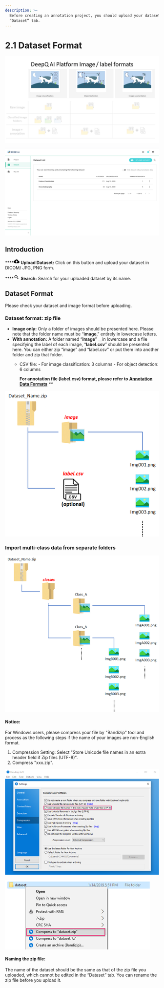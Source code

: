 ```yaml
---
description: >-
  Before creating an annotation project, you should upload your dataset in the
  “Dataset” tab.
---
```


# 2.1 Dataset Format

![](../.gitbook/assets/cat1.jpg)

![](../.gitbook/assets/dataset-overview.png)

## **Introduction**

\*\*\*\*![](../.gitbook/assets/image%20%2822%29.png) **Upload Dataset:** Click on this button and upload your dataset in DICOM/ JPG, PNG form.

\*\*\*\*![](../.gitbook/assets/image%20%289%29.png) **Search:** Search for your uploaded dataset by its name.

## Dataset Format

Please check your dataset and image format before uploading.

### Dataset format: zip file

* **Image only:**  Only a folder of images should be presented here. Please note that the folder name must be “**image**,” entirely in lowercase letters.    
* **With annotation:** A folder named “**image**” \_\_in lowercase and a file specifying the label of each image, “**label.csv**” should be presented here. You can either zip “image” and “label.csv” or put them into another folder and zip that folder.
  * CSV file: - For image classification: 3 columns - For object detection: 6 columns

    **For annotation file \(label.csv\) format, please refer to** [**Annotation Data Formats**](annotation-data-formats.md) _\*\*_

![](../.gitbook/assets/image%20%28127%29.png)

### Import multi-class data from separate folders

![](../.gitbook/assets/image%20%28134%29.png)

#### Notice:

For Windows users, please compress your file by "Bandizip" tool and process as the following steps if the name of your images are non-English format.

1. Compression Setting: Select "Store Unicode file names in an extra header field if Zip files \(UTF-8\)".
2. Compress "xxx.zip".

![](../.gitbook/assets/bandizip3.PNG)

![](../.gitbook/assets/bandizip4.PNG)

#### Naming the zip file:

The name of the dataset should be the same as that of the zip file you uploaded, which cannot be edited in the “Dataset” tab. You can rename the zip file before you upload it.

